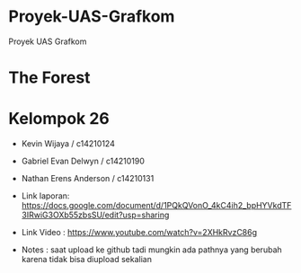 # Proyek-UAS-Grafkom
Proyek UAS Grafkom
# The Forest

# Kelompok 26
+ Kevin Wijaya / c14210124
+ Gabriel Evan Delwyn / c14210190
+ Nathan Erens Anderson / c14210131

+ Link laporan:  https://docs.google.com/document/d/1PQkQVonO_4kC4ih2_bpHYVkdTF3IRwiG3OXb55zbsSU/edit?usp=sharing
+ Link Video : https://www.youtube.com/watch?v=2XHkRvzC86g
+ Notes : saat upload ke github tadi mungkin ada pathnya yang berubah karena tidak bisa diupload sekalian
